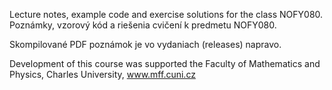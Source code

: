 Lecture notes, example code and exercise solutions for the class NOFY080.
Poznámky, vzorový kód a riešenia cvičení k predmetu NOFY080.

Skompilované PDF poznámok je vo vydaniach (releases) napravo.

Development of this course was supported the Faculty of Mathematics and Physics, Charles University, www.mff.cuni.cz